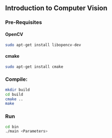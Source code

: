 ## Introduction to Computer Vision

### Pre-Requisites

#### OpenCV
```sh
sudo apt-get install libopencv-dev
```
#### cmake
```sh
sudo apt-get install cmake
```
### Compile:

```sh
mkdir build
cd build
cmake ..
make
```

### Run
```sh
cd bin
./main <Parameters>
```


